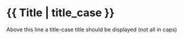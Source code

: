 ﻿---
Title: THIS IS A SAMPLE TITLE ORIGINALLY ALL UPPERCASE TO BE FILTERED TO TITLECASE
---

# {{ Title | title_case }}

Above this line a title-case title should be displayed (not all in caps)